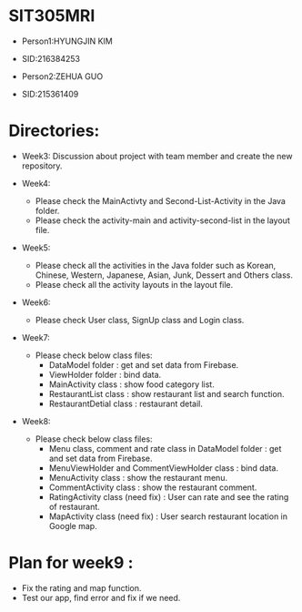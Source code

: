 # SIT305MRI
- Person1:HYUNGJIN KIM
- SID:216384253

- Person2:ZEHUA GUO
- SID:215361409

# Directories:

- Week3: Discussion about project with team member and create the new repository.

- Week4: 
  - Please check the MainActivty and Second-List-Activity in the Java folder.
  - Please check the activity-main and activity-second-list in the layout file.

- Week5: 
  - Please check all the activities in the Java folder such as Korean, Chinese, Western, Japanese, Asian, Junk, Dessert and Others class.
  - Please check all the activity layouts in the layout file.

- Week6:
  - Please check User class, SignUp class and Login class.
  
- Week7:
  - Please check below class files:
    - DataModel folder : get and set data from Firebase.
    - ViewHolder folder : bind data.
    - MainActivity class : show food category list.
    - RestaurantList class : show restaurant list and search function.
    - RestaurantDetial class : restaurant detail.
  
- Week8:
  - Please check below class files:
    - Menu class, comment and rate class in DataModel folder : get and set data from Firebase.
    - MenuViewHolder and CommentViewHolder class : bind data.
    - MenuActivity class : show the restaurant menu.
    - CommentActivity class : show the restaurant comment.
    - RatingActivity class (need fix) : User can rate and see the rating of restaurant.
    - MapActivity class (need fix) : User search restaurant location in Google map.
    
# Plan for week9 :
- Fix the rating and map function.
- Test our app, find error and fix if we need.  
